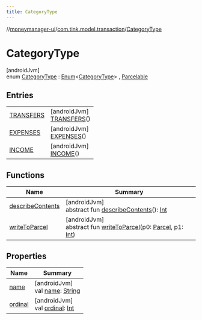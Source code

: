 ```yaml
---
title: CategoryType
---
```

//[moneymanager-ui](../../../index.html)/[com.tink.model.transaction](../index.html)/[CategoryType](index.html)



# CategoryType



[androidJvm]\
enum [CategoryType](index.html) : [Enum](https://kotlinlang.org/api/latest/jvm/stdlib/kotlin/-enum/index.html)&lt;[CategoryType](index.html)&gt; , [Parcelable](https://developer.android.com/reference/kotlin/android/os/Parcelable.html)



## Entries


| | |
|---|---|
| [TRANSFERS](-t-r-a-n-s-f-e-r-s/index.html) | [androidJvm]<br>[TRANSFERS](-t-r-a-n-s-f-e-r-s/index.html)() |
| [EXPENSES](-e-x-p-e-n-s-e-s/index.html) | [androidJvm]<br>[EXPENSES](-e-x-p-e-n-s-e-s/index.html)() |
| [INCOME](-i-n-c-o-m-e/index.html) | [androidJvm]<br>[INCOME](-i-n-c-o-m-e/index.html)() |


## Functions


| Name | Summary |
|---|---|
| [describeContents](../../com.tink.service.provider/-provider-filter/index.html#-1578325224%2FFunctions%2F1000845458) | [androidJvm]<br>abstract fun [describeContents](../../com.tink.service.provider/-provider-filter/index.html#-1578325224%2FFunctions%2F1000845458)(): [Int](https://kotlinlang.org/api/latest/jvm/stdlib/kotlin/-int/index.html) |
| [writeToParcel](../../com.tink.service.provider/-provider-filter/index.html#-1754457655%2FFunctions%2F1000845458) | [androidJvm]<br>abstract fun [writeToParcel](../../com.tink.service.provider/-provider-filter/index.html#-1754457655%2FFunctions%2F1000845458)(p0: [Parcel](https://developer.android.com/reference/kotlin/android/os/Parcel.html), p1: [Int](https://kotlinlang.org/api/latest/jvm/stdlib/kotlin/-int/index.html)) |


## Properties


| Name | Summary |
|---|---|
| [name](../../com.tink.service.network/-sdk-client/-t-i-n-k_-l-i-n-k/index.html#-372974862%2FProperties%2F1000845458) | [androidJvm]<br>val [name](../../com.tink.service.network/-sdk-client/-t-i-n-k_-l-i-n-k/index.html#-372974862%2FProperties%2F1000845458): [String](https://kotlinlang.org/api/latest/jvm/stdlib/kotlin/-string/index.html) |
| [ordinal](../../com.tink.service.network/-sdk-client/-t-i-n-k_-l-i-n-k/index.html#-739389684%2FProperties%2F1000845458) | [androidJvm]<br>val [ordinal](../../com.tink.service.network/-sdk-client/-t-i-n-k_-l-i-n-k/index.html#-739389684%2FProperties%2F1000845458): [Int](https://kotlinlang.org/api/latest/jvm/stdlib/kotlin/-int/index.html) |

